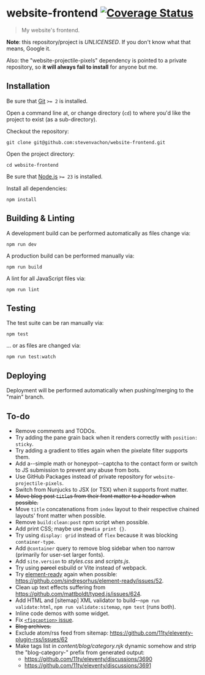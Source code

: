 # website-frontend [![Coverage Status][codecov-image]][codecov-url]

> My website's frontend.

**Note**: this repository/project is _UNLICENSED_. If you don't know what that means, Google it.

Also: the "website-projectile-pixels" dependency is pointed to a private repository, so **it will always fail to install** for anyone but me.

## Installation

Be sure that [Git](https://git-scm.com) `>= 2` is installed.

Open a command line at, or change directory (`cd`) to where you'd like the project to exist (as a sub-directory).

Checkout the repository:

```shell
git clone git@github.com:stevenvachon/website-frontend.git
```

Open the project directory:

```shell
cd website-frontend
```

Be sure that [Node.js](https://nodejs.org) `>= 23` is installed.

Install all dependencies:

```shell
npm install
```

## Building & Linting

A development build can be performed automatically as files change via:

```shell
npm run dev
```

A production build can be performed manually via:

```shell
npm run build
```

A lint for all JavaScript files via:

```shell
npm run lint
```

## Testing

The test suite can be ran manually via:

```shell
npm test
```

… or as files are changed via:

```shell
npm run test:watch
```

## Deploying

Deployment will be performed automatically when pushing/merging to the "main" branch.

## To-do

- Remove comments and TODOs.
- Try adding the pane grain back when it renders correctly with `position: sticky`.
- Try adding a gradient to titles again when the pixelate filter supports them.
- Add a--simple math or honeypot--captcha to the contact form or switch to JS submission to prevent any abuse from bots.
- Use GitHub Packages instead of private repository for `website-projectile-pixels`.
- Switch from Nunjucks to JSX (or TSX) when it supports front matter.
- ~~Move blog post `title`s from their front matter to `#` header when possible.~~
- Move `title` concatenations from `index` layout to their respective chained layouts' front matter when possible.
- Remove `build:clean:post` npm script when possible.
- Add print CSS; maybe use `@media print {}`.
- Try using `display: grid` instead of `flex` because it was blocking `container-type`.
- Add `@container` query to remove blog sidebar when too narrow (primarily for user-set larger fonts).
- Add `site.version` to _styles.css_ and _scripts.js_.
- Try using ~~parcel~~ esbuild or Vite instead of webpack.
- Try [element-ready](https://npmjs.com/element-ready) again when possible: https://github.com/sindresorhus/element-ready/issues/52.
- Clean up text effects suffering from https://github.com/mattboldt/typed.js/issues/624.
- Add HTML and [sitemap] XML validator to build--`npm run validate:html`, `npm run validate:sitemap`, `npm test` (runs both).
- Inline code demos with some widget.
- Fix [`<figcaption>` issue](https://github.com/arve0/markdown-it-implicit-figures/issues/56).
- ~~Blog archives.~~
- Exclude atom/rss feed from sitemap: https://github.com/11ty/eleventy-plugin-rss/issues/62
- Make tags list in _content/blog/category.njk_ dynamic somehow and strip the "blog-category-" prefix from generated output:
  - https://github.com/11ty/eleventy/discussions/3690
  - https://github.com/11ty/eleventy/discussions/3691

[codecov-image]: https://img.shields.io/codecov/c/github/stevenvachon/website-frontend
[codecov-url]: https://app.codecov.io/github/stevenvachon/website-frontend
